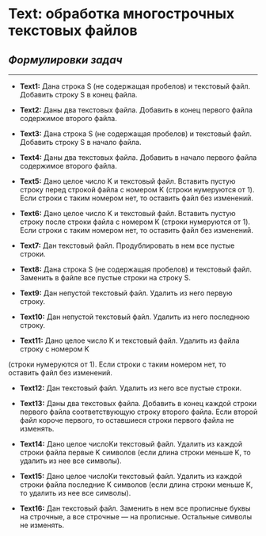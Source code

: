 # Text: обработка многострочных текстовых файлов

## ***Формулировки задач***
---
* **Text1:** Дана строка S (не содержащая пробелов) и текстовый файл. Добавить строку S в конец файла.

* **Text2:** Даны два текстовых файла. Добавить в конец первого файла содержимое второго файла.

* **Text3:** Дана строка S (не содержащая пробелов) и текстовый файл. Добавить строку S в начало файла.

* **Text4:** Даны два текстовых файла. Добавить в начало первого файла содержимое второго файла.

* **Text5:** Дано целое число K и текстовый файл. Вставить пустую строку перед строкой файла с номером K (строки нумеруются от 1). Если строки с таким номером нет, то оставить файл без изменений.

* **Text6:** Дано целое число K и текстовый файл. Вставить пустую строку после строки файла с номером K (строки нумеруются от 1). Если строки с таким номером нет, то оставить файл без изменений.

* **Text7:** Дан текстовый файл. Продублировать в нем все пустые строки.

* **Text8:** Дана строка S (не содержащая пробелов) и текстовый файл. Заменить в файле все пустые строки на строку S.

* **Text9:** Дан непустой текстовый файл. Удалить из него первую строку.

* **Text10:** Дан непустой текстовый файл. Удалить из него последнюю строку.

* **Text11:** Дано целое число K и текстовый файл. Удалить из файла строку с номером K

(строки нумеруются от 1). Если строки с таким номером нет, то оставить файл без изменений.
* **Text12:** Дан текстовый файл. Удалить из него все пустые строки.

* **Text13:** Даны два текстовых файла. Добавить в конец каждой строки первого файла соответствующую строку второго файла. Если второй файл короче первого, то оставшиеся строки первого файла не изменять.

* **Text14:** Дано целое числоKи текстовый файл. Удалить из каждой строки файла первые K символов (если длина строки меньше K, то удалить из нее все символы).

* **Text15:** Дано целое числоKи текстовый файл. Удалить из каждой строки файла последние K символов (если длина строки меньше K, то удалить из нее все символы).

* **Text16:** Дан текстовый файл. Заменить в нем все прописные буквы на строчные, а все строчные — на прописные. Остальные символы не изменять.